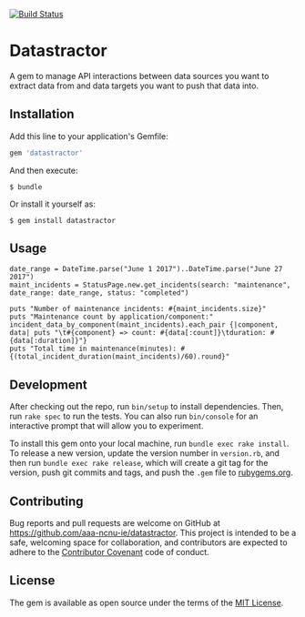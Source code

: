 [![Build Status](https://travis-ci.org/aaa-ncnu-ie/datastractor.svg?branch=master)](https://travis-ci.org/aaa-ncnu-ie/datastractor)

# Datastractor

A gem to manage API interactions between data sources you want to extract data from and data targets you want to push that data into.

## Installation

Add this line to your application's Gemfile:

```ruby
gem 'datastractor'
```

And then execute:

    $ bundle

Or install it yourself as:

    $ gem install datastractor

## Usage

    date_range = DateTime.parse("June 1 2017")..DateTime.parse("June 27 2017")
    maint_incidents = StatusPage.new.get_incidents(search: "maintenance", date_range: date_range, status: "completed")

    puts "Number of maintenance incidents: #{maint_incidents.size}"
    puts "Maintenance count by application/component:"
    incident_data_by_component(maint_incidents).each_pair {|component, data| puts "\t#{component} => count: #{data[:count]}\tduration: #{data[:duration]}"}
    puts "Total time in maintenance(minutes): #{(total_incident_duration(maint_incidents)/60).round}"

## Development

After checking out the repo, run `bin/setup` to install dependencies. Then, run `rake spec` to run the tests. You can also run `bin/console` for an interactive prompt that will allow you to experiment.

To install this gem onto your local machine, run `bundle exec rake install`. To release a new version, update the version number in `version.rb`, and then run `bundle exec rake release`, which will create a git tag for the version, push git commits and tags, and push the `.gem` file to [rubygems.org](https://rubygems.org).

## Contributing

Bug reports and pull requests are welcome on GitHub at https://github.com/aaa-ncnu-ie/datastractor. This project is intended to be a safe, welcoming space for collaboration, and contributors are expected to adhere to the [Contributor Covenant](http://contributor-covenant.org) code of conduct.


## License

The gem is available as open source under the terms of the [MIT License](http://opensource.org/licenses/MIT).


